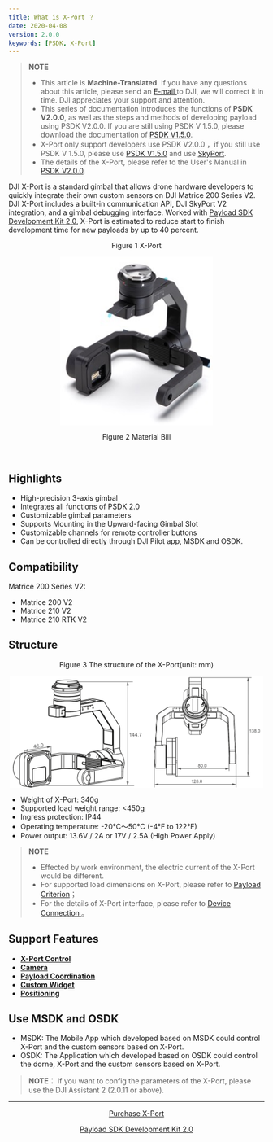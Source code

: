 ```yaml
---
title: What is X-Port ？
date: 2020-04-08
version: 2.0.0
keywords: [PSDK, X-Port]
---
```


> **NOTE**
> * This article is **Machine-Translated**. If you have any questions about this article, please send an <a href="mailto:dev@dji.com">E-mail </a>to DJI, we will correct it in time. DJI appreciates your support and attention. 
> * This series of documentation introduces the functions of **PSDK V2.0.0**, as well as the steps and methods of developing payload using PSDK V2.0.0. If you are still using PSDK V 1.5.0, please download the documentation of [PSDK V1.5.0](https://terra-1-g.djicdn.com/71a7d383e71a4fb8887a310eb746b47f/psdk/payload-sdk-doc-1.0.zip).
> * X-Port only support developers use PSDK V2.0.0 ，if you still use PSDK V 1.5.0, please use [PSDK V1.5.0](https://terra-1-g.djicdn.com/71a7d383e71a4fb8887a310eb746b47f/psdk/payload-sdk-doc-1.0.zip) and use [SkyPort](https://store.dji.com/product/psdk-development-kit).
> * The details of the X-Port, please refer to the User's Manual in [PSDK V2.0.0](https://developer.dji.com/payload-sdk/downloads/).

DJI [X-Port](https://store.dji.com/product/dji-x-port) is a standard gimbal that allows drone hardware developers to quickly integrate their own custom sensors on DJI Matrice 200 Series V2. DJI X-Port includes a built-in communication API, DJI SkyPort V2 integration, and a gimbal debugging interface. Worked with [Payload SDK Development Kit 2.0](https://store.dji.com/product/psdk-development-kit-v2), X-Port is estimated to reduce start to finish development time for new payloads by up to 40 percent. 

<div>
<div style="text-align: center"><p>Figure 1 X-Port  </p>
</div>
<div style="text-align: center"><p><span>
      <img src="../images/X-Port.png" width="300" style="vertical-align:middle" alt/></span></p>
</div>
<div style="text-align: center">
<p>Figure 2 Material Bill </p>
<div><p><span>
      <img src="../../images/XPort-en.png" width="880" alt/></span></p>
</div></div>
</div>

## Highlights
* High-precision 3-axis gimbal
* Integrates all functions of PSDK 2.0
* Customizable gimbal parameters 
* Supports Mounting in the Upward-facing Gimbal Slot
* Customizable channels for remote controller buttons
* Can be controlled directly through DJI Pilot app, MSDK and OSDK.


## Compatibility
Matrice 200 Series V2:
* Matrice 200 V2
* Matrice 210 V2
* Matrice 210 RTK V2

## Structure
<div>
<div style="text-align: center"><p>Figure 3 The structure of the X-Port(unit: mm) </p>
</div>
<div style="text-align: center"><p><span>
      <img src="../images/XPort-structure.png" width="500" style="vertical-align:middle" alt/></span></p>
</div>
</div>

* Weight of X-Port: 340g
* Supported load weight range: <450g
* Ingress protection: IP44 
* Operating temperature: -20°C～50°C (-4°F to 122°F)
* Power output: 13.6V / 2A or 17V / 2.5A (High Power Apply)

> **NOTE** 
> * Effected by work environment, the electric current of the X-Port would be different.
> * For supported load dimensions on X-Port, please refer to [Payload Criterion](../guide/payload-criterion.html)；
> * For the details of X-Port interface, please refer to [Device Connection
](../workflow/device-connection.html)。

## Support Features
* <a href="../tutorial/X-Port.html"><b> X-Port Control</b></a>
* <a href="../camera/camera-basic-functions.html"><b>Camera </b></a>
* <a href="../tutorial/payload-collaboration.html"><b>Payload Coordination</b></a>
* <a href="../tutorial/custom-widget.html"><b>Custom Widget</b></a>
* <a href="../tutorial/positioning.html"><b>Positioning</b></a>

## Use MSDK and OSDK
* MSDK: The Mobile App which developed based on MSDK could control X-Port and the custom sensors based on X-Port.
* OSDK: The Application which developed based on OSDK could control the dorne, X-Port and the custom sensors based on X-Port.

> **NOTE：** If you want to config the parameters of the X-Port, please use the DJI Assistant 2 (2.0.11 or above).

-------
<div style="text-align: center"><p>
<font color=#1fA3f6><a href="https://store.dji.com/cn/product/dji-x-port">Purchase X-Port </a></font></p>
<font color=#1fA3f6><a href="https://store.dji.com/cn/product/psdk-development-kit-v2">Payload SDK Development Kit 2.0</a></font></p>
</div>
